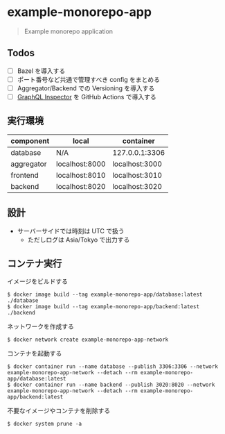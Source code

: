 # example-monorepo-app

> Example monorepo application

## Todos

- [ ] Bazel を導入する
- [ ] ポート番号など共通で管理すべき config をまとめる
- [ ] Aggregator/Backend での Versioning を導入する
- [ ] [GraphQL Inspector](https://github.com/kamilkisiela/graphql-inspector) を GitHub Actions で導入する

## 実行環境

| component  | local          | container      |
|------------|----------------|----------------|
| database   | N/A            | 127.0.0.1:3306 |
| aggregator | localhost:8000 | localhost:3000 |
| frontend   | localhost:8010 | localhost:3010 |
| backend    | localhost:8020 | localhost:3020 |

## 設計

- サーバーサイドでは時刻は UTC で扱う
  - ただしログは Asia/Tokyo で出力する

## コンテナ実行

イメージをビルドする

```shell
$ docker image build --tag example-monorepo-app/database:latest ./database
$ docker image build --tag example-monorepo-app/backend:latest ./backend
```

ネットワークを作成する

```shell
$ docker network create example-monorepo-app-network
```

コンテナを起動する

```shell
$ docker container run --name database --publish 3306:3306 --network example-monorepo-app-network --detach --rm example-monorepo-app/database:latest
$ docker container run --name backend --publish 3020:8020 --network example-monorepo-app-network --detach --rm example-monorepo-app/backend:latest
```

不要なイメージやコンテナを削除する

```shell
$ docker system prune -a
```
